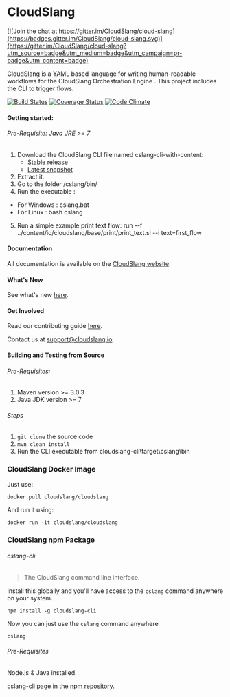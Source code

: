 CloudSlang
==========

[![Join the chat at https://gitter.im/CloudSlang/cloud-slang](https://badges.gitter.im/CloudSlang/cloud-slang.svg)](https://gitter.im/CloudSlang/cloud-slang?utm_source=badge&utm_medium=badge&utm_campaign=pr-badge&utm_content=badge)

CloudSlang is a YAML based language for writing human-readable workflows for the CloudSlang Orchestration Engine .
This project includes the CLI to trigger flows.

[![Build Status](https://travis-ci.org/CloudSlang/cloud-slang.svg?branch=master)](https://travis-ci.org/CloudSlang/cloud-slang)
[![Coverage Status](https://coveralls.io/repos/CloudSlang/cloud-slang/badge.svg?branch=master)](https://coveralls.io/r/CloudSlang/cloud-slang?branch=master)
[![Code Climate](https://codeclimate.com/github/CloudSlang/cloud-slang/badges/gpa.svg)](https://codeclimate.com/github/CloudSlang/cloud-slang)

#### Getting started:

###### Pre-Requisite: Java JRE >= 7

1. Download the CloudSlang CLI file named cslang-cli-with-content:
    + [Stable release](https://github.com/CloudSlang/cloud-slang/releases/latest)
    + [Latest snapshot](https://github.com/CloudSlang/cloud-slang/releases/)
2. Extract it.
3. Go to the folder /cslang/bin/
4. Run the executable :
  - For Windows : cslang.bat
  - For Linux : bash cslang
5. Run a simple example print text flow:  run --f ../content/io/cloudslang/base/print/print_text.sl --i text=first_flow

#### Documentation

All documentation is available on the [CloudSlang website](http://www.cloudslang.io/#/docs).

#### What's New

See what's new [here](CHANGELOG.md).

#### Get Involved

Read our contributing guide [here](CONTRIBUTING.md).

Contact us at support@cloudslang.io.

#### Building and Testing from Source

###### Pre-Requisites:

1. Maven version >= 3.0.3
2. Java JDK version >= 7

###### Steps

1. ```git clone``` the source code
2. ```mvn clean install```
3. Run the CLI executable from cloudslang-cli\target\cslang\bin

### CloudSlang Docker Image
Just use:

``` docker pull cloudslang/cloudslang ```

And run it using:

``` docker run -it cloudslang/cloudslang ```

### CloudSlang npm Package
###### cslang-cli
> The CloudSlang command line interface.

Install this globally and you'll have access to the `cslang` command anywhere on your system.

```shell
npm install -g cloudslang-cli
```

Now you can just use the `cslang` command anywhere
```shell
cslang
```

###### Pre-Requisites
Node.js & Java installed.

cslang-cli page in the [npm repository](https://www.npmjs.com/package/cslang-cli).
